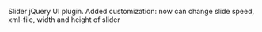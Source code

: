 Slider jQuery UI plugin. Added customization: now can change slide speed, xml-file, width and height of slider